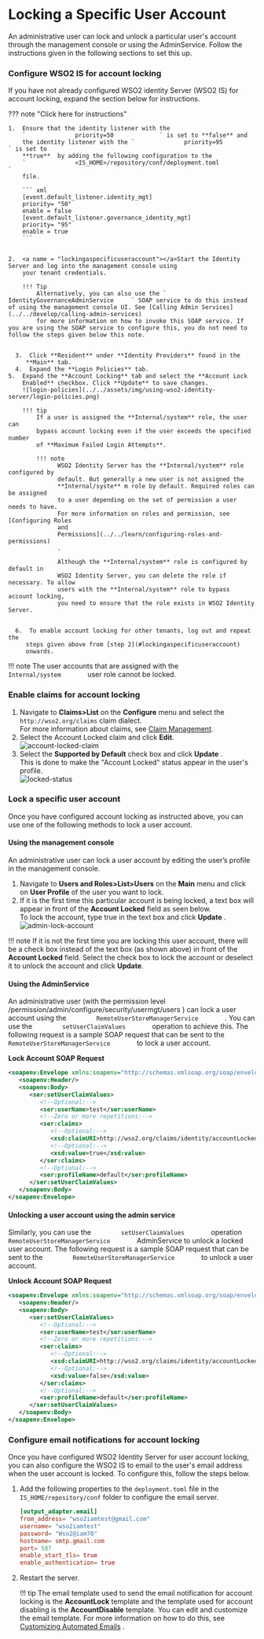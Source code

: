 # Locking a Specific User Account

An administrative user can lock and unlock a particular user's account
through the management console or using the AdminService. Follow the
instructions given in the following sections to set this up.  

### Configure WSO2 IS for account locking

If you have not already configured WSO2 identity Server (WSO2 IS) for
account locking, expand the section below for instructions.

??? note "Click here for instructions"

    1.  Ensure that the identity listener with the
        `              priority=50             ` is set to **false** and
        the identity listener with the `              priority=95             ` is set to
        **true**  by adding the following configuration to the
        `              <IS_HOME>/repository/conf/deployment.toml             `
        file.  

        ``` xml
        [event.default_listener.identity_mgt]
        priority= "50"
        enable = false
        [event.default_listener.governance_identity_mgt]
        priority= "95"
        enable = true
        ```
         

    2.  <a name = "lockingaspecificuseraccount"></a>Start the Identity Server and log into the management console using
        your tenant credentials.
          
        !!! Tip
            Alternatively, you can also use the `   IdentityGovernanceAdminService     ` SOAP service to do this instead of using the management console UI. See [Calling Admin Services](../../develop/calling-admin-services)
            for more information on how to invoke this SOAP service. If you are using the SOAP service to configure this, you do not need to follow the steps given below this note.
            

      3.  Click **Resident** under **Identity Providers** found in the
         **Main** tab.
      4.  Expand the **Login Policies** tab.
    5.  Expand the **Account Locking** tab and select the **Account Lock
        Enabled** checkbox. Click **Update** to save changes.  
        ![login-policies](../../assets/img/using-wso2-identity-server/login-policies.png) 

        !!! tip
            If a user is assigned the **Internal/system** role, the user can
            bypass account locking even if the user exceeds the specified number
            of **Maximum Failed Login Attempts**.
         
            !!! note
                  WSO2 Identity Server has the **Internal/system** role configured by
                  default. But generally a new user is not assigned the
                  **Internal/syste** m role by default. Required roles can be assigned
                  to a user depending on the set of permission a user needs to have.
                  For more information on roles and permission, see [Configuring Roles
                  and
                  Permissions](../../learn/configuring-roles-and-permissions)
                  .
               
                  Although the **Internal/system** role is configured by default in
                  WSO2 Identity Server, you can delete the role if necessary. To allow
                  users with the **Internal/system** role to bypass account locking,
                  you need to ensure that the role exists in WSO2 Identity Server.
               

      6.  To enable account locking for other tenants, log out and repeat the
         steps given above from [step 2](#lockingaspecificuseraccount)
         onwards.

!!! note 
    The user accounts that are assigned with the
    `         Internal/system        ` user role cannot be locked.
    

### Enable claims for account locking

1.  Navigate to **Claims\>List** on the **Configure** menu and select
    the `http://wso2.org/claims` claim dialect.  
    For more information about claims, see [Claim Management](../../learn/claim-management).
2.  Select the Account Locked claim and click **Edit**.  
    ![account-locked-claim](../../assets/img/using-wso2-identity-server/account-locked-claim.png) 
3.  Select the **Supported by Default** check box and click **Update**
    .  
    This is done to make the "Account Locked" status appear in the
    user's profile.  
    ![locked-status](../../assets/img/using-wso2-identity-server/locked-status.png) 

### Lock a specific user account

Once you have configured account locking as instructed above, you can
use one of the following methods to lock a user account.

#### Using the management console

An administrative user can lock a user account by editing the user’s
profile in the management console.

1.  Navigate to **Users and Roles\>List\>Users** on the **Main** menu
    and click on **User Profile** of the user you want to lock.
2.  If it is the first time this particular account is being locked, a
    text box will appear in front of the **Account Locked** field as
    seen below.  
    To lock the account, type true in the text box and click **Update**
    .  
    ![admin-lock-account](../../assets/img/using-wso2-identity-server/admin-lock-account.png)

!!! note
    If it is not the first time you are locking this user account, there
    will be a check box instead of the text box (as shown above) in front of
    the **Account Locked** field. Select the check box to lock the account
    or deselect it to unlock the account and click **Update**.
    

#### Using the AdminService

An administrative user (with the permission level
/permission/admin/configure/security/usermgt/users ) can lock a user
account using the `         RemoteUserStoreManagerService        ` . You
can use the `         setUserClaimValues        ` operation to achieve
this. The following request is a sample SOAP request that can be sent to
the `         RemoteUserStoreManagerService        ` to lock a user
account.

**Lock Account SOAP Request**

``` xml
<soapenv:Envelope xmlns:soapenv="http://schemas.xmlsoap.org/soap/envelope/" xmlns:ser="http://service.ws.um.carbon.wso2.org" xmlns:xsd="http://common.mgt.user.carbon.wso2.org/xsd">
   <soapenv:Header/>
   <soapenv:Body>
      <ser:setUserClaimValues>
         <!--Optional:-->
         <ser:userName>test</ser:userName>
         <!--Zero or more repetitions:-->
         <ser:claims>
            <!--Optional:-->
            <xsd:claimURI>http://wso2.org/claims/identity/accountLocked</xsd:claimURI>
            <!--Optional:-->
            <xsd:value>true</xsd:value>
         </ser:claims>
         <!--Optional:-->
         <ser:profileName>default</ser:profileName>
      </ser:setUserClaimValues>
   </soapenv:Body>
</soapenv:Envelope>
```

#### Unlocking a user account using the admin service

Similarly, you can use the `         setUserClaimValues        `
operation `         RemoteUserStoreManagerService        ` AdminService
to unlock a locked user account. The following request is a sample SOAP
request that can be sent to the
`         RemoteUserStoreManagerService        ` to unlock a user
account.

**Unlock Account SOAP Request**

``` xml
<soapenv:Envelope xmlns:soapenv="http://schemas.xmlsoap.org/soap/envelope/" xmlns:ser="http://service.ws.um.carbon.wso2.org" xmlns:xsd="http://common.mgt.user.carbon.wso2.org/xsd">
   <soapenv:Header/>
   <soapenv:Body>
      <ser:setUserClaimValues>
         <!--Optional:-->
         <ser:userName>test</ser:userName>
         <!--Zero or more repetitions:-->
         <ser:claims>
            <!--Optional:-->
            <xsd:claimURI>http://wso2.org/claims/identity/accountLocked</xsd:claimURI>
            <!--Optional:-->
            <xsd:value>false</xsd:value>
         </ser:claims>
         <!--Optional:-->
         <ser:profileName>default</ser:profileName>
      </ser:setUserClaimValues>
   </soapenv:Body>
</soapenv:Envelope>
```

### Configure email notifications for account locking

Once you have configured WSO2 Identity Server for user account locking,
you can also configure the WSO2 IS to email to the user's email address
when the user account is locked. To configure this, follow the steps
below.

1.  Add the following properties to the `deployment.toml` file in the `IS_HOME/repository/conf` folder to configure the email server.

       ``` toml
       [output_adapter.email]
       from_address= "wso2iamtest@gmail.com"
       username= "wso2iamtest"
       password= "Wso2@iam70"
       hostname= smtp.gmail.com
       port= 587
       enable_start_tls= true
       enable_authentication= true
       ```

2.  Restart the server.

    !!! tip
        The email template used to send the email notification for
        account locking is the **AccountLock** template and the template
        used for account disabling is the **AccountDisable** template. You
        can edit and customize the email template. For more information on
        how to do this, see [Customizing Automated
        Emails](../../learn/customizing-automated-emails)
        .
    

  
